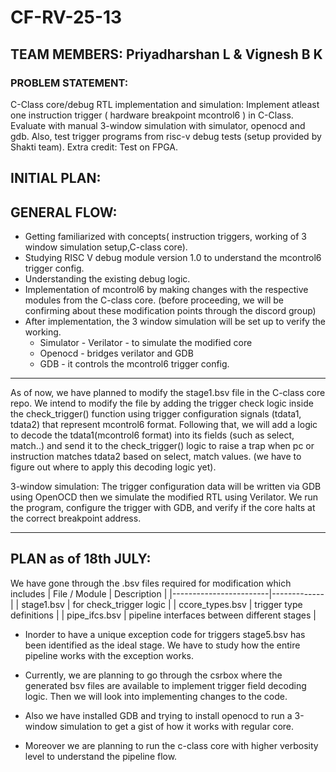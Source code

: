 #   CF-RV-25-13

##  TEAM MEMBERS: Priyadharshan L & Vignesh B K

### PROBLEM STATEMENT:
C-Class core/debug RTL implementation and simulation: Implement atleast one instruction
trigger ( hardware breakpoint mcontrol6 ) in C-Class. Evaluate with manual 3-window
simulation with simulator, openocd and gdb. Also, test trigger programs from risc-v debug tests
(setup provided by Shakti team). Extra credit: Test on FPGA.

## INITIAL PLAN:
## GENERAL FLOW:

- Getting familiarized with concepts( instruction triggers, working of 3 window simulation
setup,C-class core).
- Studying RISC V debug module version 1.0 to understand the mcontrol6 trigger config.
- Understanding the existing debug logic.
- Implementation of mcontrol6 by making changes with the respective modules from the
C-class core. (before proceeding, we will be confirming about these modification points
through the discord group)
- After implementation, the 3 window simulation will be set up to verify the working.
  - Simulator - Verilator - to simulate the modified core
  - Openocd - bridges verilator and GDB
  - GDB - it controls the mcontrol6 trigger config.
    
---
As of now, we have planned to modify the stage1.bsv file in the C-class core repo. We intend to
modify the file by adding the trigger check logic inside the check_trigger() function using
trigger configuration signals (tdata1, tdata2) that represent mcontrol6 format. Following that, we
will add a logic to decode the tdata1(mcontrol6 format) into its fields (such as select, match..)
and send it to the check_trigger() logic to raise a trap when pc or instruction matches tdata2
based on select, match values. (we have to figure out where to apply this decoding logic yet).

3-window simulation: The trigger configuration data will be written via GDB using OpenOCD
then we simulate the modified RTL using Verilator. We run the program, configure the trigger
with GDB, and verify if the core halts at the correct breakpoint address.

---

## PLAN as of 18th JULY:

We have gone through the .bsv files required for modification which includes
| File / Module          | Description |
|------------------------|-------------|
| stage1.bsv       | for check_trigger logic |
| ccore_types.bsv  | trigger type definitions |
| pipe_ifcs.bsv    | pipeline interfaces between different stages  |

- Inorder to have a unique exception code for triggers stage5.bsv has been identified as the ideal stage. We have to study how the entire pipeline works with the exception works.

- Currently, we are planning to go through the csrbox where the generated bsv files are available to implement trigger field decoding logic. Then we will look into implementing changes to the code.

- Also we have installed GDB and trying to install openocd to run a 3-window simulation to get a gist of how it works with regular core.

- Moreover we are planning to run the c-class core with higher verbosity level to understand the pipeline flow.



